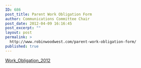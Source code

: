 ```yaml
---
ID: 686
post_title: Parent Work Obligation Form
author: Communications Committee Chair
post_date: 2012-04-09 16:16:45
post_excerpt: ""
layout: post
permalink: >
  http://www.robinwoodwest.com/parent-work-obligation-form/
published: true
---
```

<a href="http://www.robinwoodwest.com/parent-work-obligation-form/work_obligation_2012/" rel="attachment wp-att-688">Work_Obligation_2012</a>